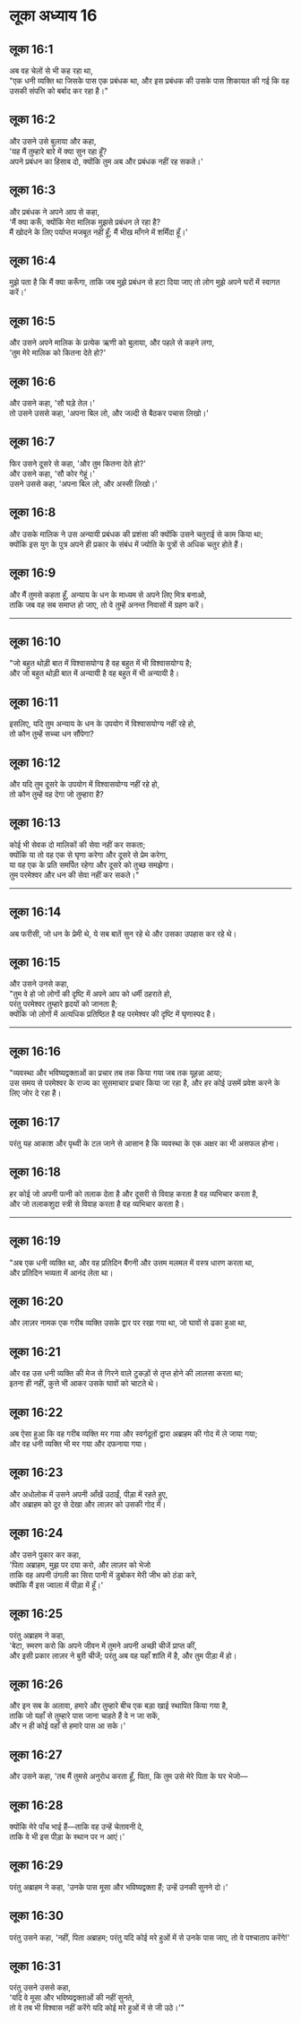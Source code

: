 # लूका अध्याय 16

## लूका 16:1

अब वह चेलों से भी कह रहा था,  
"एक धनी व्यक्ति था जिसके पास एक प्रबंधक था, और इस प्रबंधक की उसके पास शिकायत की गई कि वह उसकी संपत्ति को बर्बाद कर रहा है।"

## लूका 16:2

और उसने उसे बुलाया और कहा,  
'यह मैं तुम्हारे बारे में क्या सुन रहा हूँ?  
अपने प्रबंधन का हिसाब दो, क्योंकि तुम अब और प्रबंधक नहीं रह सकते।'

## लूका 16:3

और प्रबंधक ने अपने आप से कहा,  
'मैं क्या करूँ, क्योंकि मेरा मालिक मुझसे प्रबंधन ले रहा है?  
मैं खोदने के लिए पर्याप्त मजबूत नहीं हूँ; मैं भीख माँगने में शर्मिंदा हूँ।'

## लूका 16:4

मुझे पता है कि मैं क्या करूँगा, ताकि जब मुझे प्रबंधन से हटा दिया जाए तो लोग मुझे अपने घरों में स्वागत करें।'

## लूका 16:5

और उसने अपने मालिक के प्रत्येक ऋणी को बुलाया, और पहले से कहने लगा,  
'तुम मेरे मालिक को कितना देते हो?'

## लूका 16:6

और उसने कहा, 'सौ घड़े तेल।'  
तो उसने उससे कहा, 'अपना बिल लो, और जल्दी से बैठकर पचास लिखो।'

## लूका 16:7

फिर उसने दूसरे से कहा, 'और तुम कितना देते हो?'  
और उसने कहा, 'सौ कोर गेहूं।'  
उसने उससे कहा, 'अपना बिल लो, और अस्सी लिखो।'

## लूका 16:8

और उसके मालिक ने उस अन्यायी प्रबंधक की प्रशंसा की क्योंकि उसने चतुराई से काम किया था;  
क्योंकि इस युग के पुत्र अपने ही प्रकार के संबंध में ज्योति के पुत्रों से अधिक चतुर होते हैं।

## लूका 16:9

और मैं तुमसे कहता हूँ, अन्याय के धन के माध्यम से अपने लिए मित्र बनाओ,  
ताकि जब वह सब समाप्त हो जाए, तो वे तुम्हें अनन्त निवासों में ग्रहण करें।

---

## लूका 16:10

"जो बहुत थोड़ी बात में विश्वासयोग्य है वह बहुत में भी विश्वासयोग्य है;  
और जो बहुत थोड़ी बात में अन्यायी है वह बहुत में भी अन्यायी है।

## लूका 16:11

इसलिए, यदि तुम अन्याय के धन के उपयोग में विश्वासयोग्य नहीं रहे हो,  
तो कौन तुम्हें सच्चा धन सौंपेगा?

## लूका 16:12

और यदि तुम दूसरे के उपयोग में विश्वासयोग्य नहीं रहे हो,  
तो कौन तुम्हें वह देगा जो तुम्हारा है?

## लूका 16:13

कोई भी सेवक दो मालिकों की सेवा नहीं कर सकता;  
क्योंकि या तो वह एक से घृणा करेगा और दूसरे से प्रेम करेगा,  
या वह एक के प्रति समर्पित रहेगा और दूसरे को तुच्छ समझेगा।  
तुम परमेश्वर और धन की सेवा नहीं कर सकते।"

---

## लूका 16:14

अब फरीसी, जो धन के प्रेमी थे, ये सब बातें सुन रहे थे और उसका उपहास कर रहे थे।

## लूका 16:15

और उसने उनसे कहा,  
"तुम वे हो जो लोगों की दृष्टि में अपने आप को धर्मी ठहराते हो,  
परंतु परमेश्वर तुम्हारे हृदयों को जानता है;  
क्योंकि जो लोगों में अत्यधिक प्रतिष्ठित है वह परमेश्वर की दृष्टि में घृणास्पद है।

---

## लूका 16:16

"व्यवस्था और भविष्यद्वक्ताओं का प्रचार तब तक किया गया जब तक यूहन्ना आया;  
उस समय से परमेश्वर के राज्य का सुसमाचार प्रचार किया जा रहा है, और हर कोई उसमें प्रवेश करने के लिए जोर दे रहा है।

## लूका 16:17

परंतु यह आकाश और पृथ्वी के टल जाने से आसान है कि व्यवस्था के एक अक्षर का भी असफल होना।

## लूका 16:18

हर कोई जो अपनी पत्नी को तलाक देता है और दूसरी से विवाह करता है वह व्यभिचार करता है,  
और जो तलाकशुदा स्त्री से विवाह करता है वह व्यभिचार करता है।

---

## लूका 16:19

"अब एक धनी व्यक्ति था, और वह प्रतिदिन बैंगनी और उत्तम मलमल में वस्त्र धारण करता था,  
और प्रतिदिन भव्यता में आनंद लेता था।

## लूका 16:20

और लाज़र नामक एक गरीब व्यक्ति उसके द्वार पर रखा गया था, जो घावों से ढका हुआ था,

## लूका 16:21

और वह उस धनी व्यक्ति की मेज से गिरने वाले टुकड़ों से तृप्त होने की लालसा करता था;  
इतना ही नहीं, कुत्ते भी आकर उसके घावों को चाटते थे।

## लूका 16:22

अब ऐसा हुआ कि वह गरीब व्यक्ति मर गया और स्वर्गदूतों द्वारा अब्राहम की गोद में ले जाया गया;  
और वह धनी व्यक्ति भी मर गया और दफनाया गया।

## लूका 16:23

और अधोलोक में उसने अपनी आँखें उठाईं, पीड़ा में रहते हुए,  
और अब्राहम को दूर से देखा और लाज़र को उसकी गोद में।

## लूका 16:24

और उसने पुकार कर कहा,  
'पिता अब्राहम, मुझ पर दया करो, और लाज़र को भेजो  
ताकि वह अपनी उंगली का सिरा पानी में डुबोकर मेरी जीभ को ठंडा करे,  
क्योंकि मैं इस ज्वाला में पीड़ा में हूँ।'

## लूका 16:25

परंतु अब्राहम ने कहा,  
'बेटा, स्मरण करो कि अपने जीवन में तुमने अपनी अच्छी चीजें प्राप्त कीं,  
और इसी प्रकार लाज़र ने बुरी चीजें; परंतु अब वह यहाँ शांति में है, और तुम पीड़ा में हो।

## लूका 16:26

और इन सब के अलावा, हमारे और तुम्हारे बीच एक बड़ा खाई स्थापित किया गया है,  
ताकि जो यहाँ से तुम्हारे पास जाना चाहते हैं वे न जा सकें,  
और न ही कोई वहाँ से हमारे पास आ सके।'

## लूका 16:27

और उसने कहा, 'तब मैं तुमसे अनुरोध करता हूँ, पिता, कि तुम उसे मेरे पिता के घर भेजो—

## लूका 16:28

क्योंकि मेरे पाँच भाई हैं—ताकि वह उन्हें चेतावनी दे,  
ताकि वे भी इस पीड़ा के स्थान पर न आएं।'

## लूका 16:29

परंतु अब्राहम ने कहा, 'उनके पास मूसा और भविष्यद्वक्ता हैं; उन्हें उनकी सुनने दो।'

## लूका 16:30

परंतु उसने कहा, 'नहीं, पिता अब्राहम; परंतु यदि कोई मरे हुओं में से उनके पास जाए, तो वे पश्चाताप करेंगे!'

## लूका 16:31

परंतु उसने उससे कहा,  
'यदि वे मूसा और भविष्यद्वक्ताओं की नहीं सुनते,  
तो वे तब भी विश्वास नहीं करेंगे यदि कोई मरे हुओं में से जी उठे।'"
